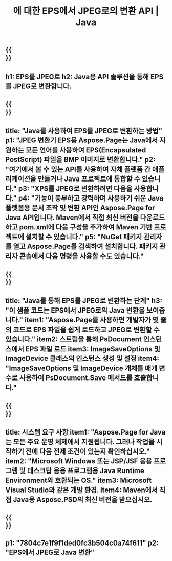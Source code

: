 ﻿---
translation: true
template: /_templates/_conversion-child-java.md
title: 에 대한 EPS에서 JPEG로의 변환 API | Java
url: /java/conversion/eps-to-jpeg/
description: EPS 형식을 JPEG 파일로 변환하는 샘플 Java 변환 코드. 이 예제 코드를 사용하여 웹 또는 데스크탑 Java 기반 응용 프로그램 내에서 EPS를 JPEG로 변환합니다.
informat: EPS
outformat: JPEG
otherformats: XPS PS
---

{{<section banner>}}
---
h1: EPS를 JPEG로
h2: Java용 API 솔루션을 통해 EPS를 JPEG로 변환합니다.
---

{{<section overview>}}
---
title: "Java를 사용하여 EPS를 JPEG로 변환하는 방법"
p1: "JPEG 변환기 EPS용 Aspose.Page는 Java에서 지원하는 모든 언어를 사용하여 EPS(Encapsulated PostScript) 파일을 BMP 이미지로 변환합니다."
p2: "여기에서 볼 수 있는 API를 사용하여 자체 플랫폼 간 애플리케이션을 만들거나 Java 프로젝트에 통합할 수 있습니다."
p3: "XPS를 JPEG로 변환하려면 다음을 사용합니다."
p4: "기능이 풍부하고 강력하며 사용하기 쉬운 Java 플랫폼용 문서 조작 및 변환 API인 Aspose.Page for Java API입니다. Maven에서 직접 최신 버전을 다운로드하고 pom.xml에 다음 구성을 추가하여 Maven 기반 프로젝트에 설치할 수 있습니다."
p5: "NuGet 패키지 관리자를 열고 Aspose.Page를 검색하여 설치합니다. 패키지 관리자 콘솔에서 다음 명령을 사용할 수도 있습니다."
---

{{<section feature1>}}
---
title: "Java를 통해 EPS를 JPEG로 변환하는 단계"
h3: "이 샘플 코드는 EPS에서 JPEG로의 Java 변환을 보여줍니다."
item1: "Aspose.Page를 사용하면 개발자가 몇 줄의 코드로 EPS 파일을 쉽게 로드하고 JPEG로 변환할 수 있습니다."
item2: 스트림을 통해 PsDocument 인스턴스에서 EPS 파일 로드
item3: ImageSaveOptions 및 ImageDevice 클래스의 인스턴스 생성 및 설정
item4: "ImageSaveOptions 및 ImageDevice 개체를 매개 변수로 사용하여 PsDocument.Save 메서드를 호출합니다."
---

{{<section feature2>}}
---
title: 시스템 요구 사항
item1: "Aspose.Page for Java는 모든 주요 운영 체제에서 지원됩니다. 그러나 작업을 시작하기 전에 다음 전제 조건이 있는지 확인하십시오."
item2: "Microsoft Windows 또는 JSP/JSF 응용 프로그램 및 데스크탑 응용 프로그램용 Java Runtime Environment와 호환되는 OS."
item3: Microsoft Visual Studio와 같은 개발 환경.
item4: Maven에서 직접 Java용 Aspose.PSD의 최신 버전을 받으십시오.
---

{{<section gist>}}
---
p1: "7804c7e1f9f1ded0fc3b504c0a74f611"
p2: "EPS에서 JPEG로 Java 변환"
---

